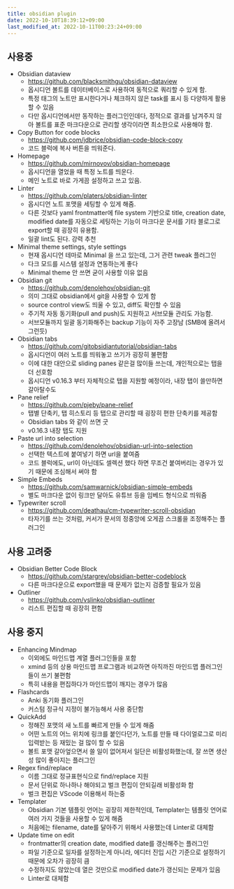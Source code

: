 ```yaml
---
title: obsidian plugin
date: 2022-10-10T18:39:12+09:00
last_modified_at: 2022-10-11T00:23:24+09:00
---
```


## 사용중

- Obsidian dataview
	- https://github.com/blacksmithgu/obsidian-dataview
	- 옵시디언 볼트를 데이터베이스로 사용하여 동적으로 쿼리할 수 있게 함.
	- 특정 태그의 노트만 표시한다거나 체크하지 않은 task를 표시 등 다양하게 활용할 수 있음
	- 다만 옵시디언에서만 동작하는 플러그인인데다, 정적으로 결과를 남겨주지 않아 볼트를 표준 마크다운으로 관리할 생각이라면 최소한으로 사용해야 함.
- Copy Button for code blocks
	- https://github.com/jdbrice/obsidian-code-block-copy
	- 코드 블럭에 복사 버튼을 띄워준다.
- Homepage
	- https://github.com/mirnovov/obsidian-homepage
	- 옵시디언을 열었을 때 특정 노트를 띄운다.
	- 메인 노트로 바로 가게끔 설정하고 쓰고 있음.
- Linter
	- https://github.com/platers/obsidian-linter
	- 옵시디언 노트 포맷을 세팅할 수 있게 해줌.
	- 다른 것보다 yaml frontmatter에 file system 기반으로 title, creation date, modified date를 자동으로 세팅하는 기능이 마크다운 문서를 기타 블로그로 export할 때 굉장히 유용함.
	- 일괄 lint도 된다. 강력 추천
- Minimal theme settings, style settings
	- 현재 옵시디언 테마로 Minimal 을 쓰고 있는데, 그거 관련 tweak 플러그인
	- 다크 모드를 시스템 설정과 연동하는게 좋다
	- Minimal theme 안 쓰면 굳이 사용할 이유 없음
- Obsidian git
	- https://github.com/denolehov/obsidian-git
	- 의미 그대로 obsidian에서 git을 사용할 수 있게 함
	- source control view도 띄울 수 있고, diff도 확인할 수 있음
	- 주기적 자동 동기화(pull and push)도 지원하고 서브모듈 관리도 가능함.
	- 서브모듈까지 일괄 동기화해주는 backup 기능이 자주 고장남 (SMB에 올려서 그런듯)
- Obsidian tabs
	- https://github.com/gitobsidiantutorial/obsidian-tabs
	- 옵시디언이 여러 노트를 띄워놓고 쓰기가 굉장히 불편함
	- 이에 대한 대안으로 sliding panes 같은걸 많이들 쓰는데, 개인적으로는 탭을 더 선호함
	- 옵시디언 v0.16.3 부터 자체적으로 탭을 지원할 예정이라, 내장 탭이 쓸만하면 갈아탈수도
- Pane relief
	- https://github.com/pjeby/pane-relief
	- 탭별 단축키, 탭 히스토리 등 탭으로 관리할 때 굉장히 편한 단축키를 제공함
	- Obsidian tabs 와 같이 쓰면 굿
	- v0.16.3 내장 탭도 지원
- Paste url into selection
	- https://github.com/denolehov/obsidian-url-into-selection
	- 선택한 텍스트에 붙여넣기 하면 url을 붙여줌
	- 코드 블럭에도, url이 아닌데도 셀렉션 했다 하면 무조건 붙여버리는 경우가 있기 때문에 조심해서 써야 함
- Simple Embeds
	- https://github.com/samwarnick/obsidian-simple-embeds
	- 별도 마크다운 없이 링크만 달아도 유튜브 등을 임베드 형식으로 띄워줌
- Typewriter scroll
	- https://github.com/deathau/cm-typewriter-scroll-obsidian
	- 타자기를 쓰는 것처럼, 커서가 문서의 정중앙에 오게끔 스크롤을 조정해주는 플러그인

## 사용 고려중
- Obsidian Better Code Block
	- https://github.com/stargrey/obsidian-better-codeblock
	- 다른 마크다운으로 export했을 때 문제가 없는지 검증할 필요가 있음
- Outliner
	- https://github.com/vslinko/obsidian-outliner
	- 리스트 편집할 때 굉장히 편함

## 사용 중지
- Enhancing Mindmap
	- 이외에도 마인드맵 계열 플러그인들을 포함
	- xmind 등의 상용 마인드맵 프로그램과 비교하면 아직까진 마인드맵 플러그인들이 쓰기 불편함
	- 특히 내용을 편집하다가 마인드맵이 깨지는 경우가 많음
- Flashcards
	- Anki 동기화 플러그인
	- 커스텀 정규식 지정이 불가능해서 사용 중단함
- QuickAdd
	- 정해진 포맷의 새 노트를 빠르게 만들 수 있게 해줌
	- 어떤 노트의 어느 위치에 링크를 붙인다던가, 노트를 만들 때 다이얼로그로 미리 입력받는 등 재밌는 걸 많이 할 수 있음
	- 볼트 포맷 갈아엎으면서 쓸 일이 없어져서 일단은 비활성화했는데, 잘 쓰면 생산성 많이 좋아지는 플러그인
- Regex find/replace
	- 이름 그대로 정규표현식으로 find/replace 지원
	- 문서 단위로 하나하나 해야되고 벌크 편집이 안되길래 비활성화 함
	- 벌크 편집은 VScode 이용해서 하는중
- Templater
	- Obsidian 기본 템플릿 언어는 굉장히 제한적인데, Templater는 템플릿 언어로 여러 가지 것들을 사용할 수 있게 해줌
	- 처음에는 filename, date를 달아주기 위해서 사용했는데 Linter로 대체함
- Update time on edit
	- frontmatter의 creation date, modified date를 갱신해주는 플러그인
	- 파일 기준으로 일자를 설정하는게 아니라, 에디터 진입 시간 기준으로 설정하기 때문에 오차가 굉장히 큼
	- 수정하지도 않았는데 열은 것만으로 modified date가 갱신되는 문제가 있음
	- Linter로 대체함